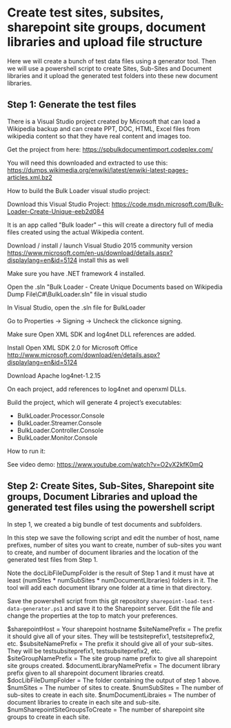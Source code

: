# Create test sites, subsites, sharepoint site groups, document libraries and upload file structure

Here we will create a bunch of test data files using a generator tool. Then we will use a powershell script to create Sites, Sub-Sites and Document libraries and it upload the generated test folders into these new document libraries. 

## Step 1: Generate the test files

There is a Visual Studio project created by Microsoft that can load a Wikipedia backup and can create PPT, DOC, HTML, Excel files from wikipedia content so that they have real content and images too.

Get the project from here: https://spbulkdocumentimport.codeplex.com/

You will need this downloaded and extracted to use this: https://dumps.wikimedia.org/enwiki/latest/enwiki-latest-pages-articles.xml.bz2

How to build the Bulk Loader visual studio project:

Download this Visual Studio Project:
https://code.msdn.microsoft.com/Bulk-Loader-Create-Unique-eeb2d084

It is an app called "Bulk loader" – this will create a directory full of media files created using the actual Wikipedia content.

Download / install / launch Visual Studio 2015 community version
https://www.microsoft.com/en-us/download/details.aspx?displaylang=en&id=5124 install this as well

Make sure you have .NET framework 4 installed.

Open the .sln "Bulk Loader - Create Unique Documents based on Wikipedia Dump File\C#\BulkLoader.sln" file in visual studio

In Visual Studio, open the .sln file for BulkLoader

Go to Properties → Signing → Uncheck the clickonce signing.

Make sure Open XML SDK and log4net DLL references are added.

Install Open XML SDK 2.0 for Microsoft Office
http://www.microsoft.com/download/en/details.aspx?displaylang=en&id=5124

Download Apache log4net-1.2.15

On each project, add references to log4net and openxml DLLs.

Build the project, which will generate 4 project’s executables:

 * BulkLoader.Processor.Console
 * BulkLoader.Streamer.Console
 * BulkLoader.Controller.Console
 * BulkLoader.Monitor.Console

How to run it: 

See video demo: https://www.youtube.com/watch?v=O2vX2kfK0mQ

## Step 2: Create Sites, Sub-Sites, Sharepoint site groups, Document Libraries and upload the generated test files using the powershell script

In step 1, we created a big bundle of test documents and subfolders. 

In this step we save the following script and edit the number of host, name prefixes, number of sites you want to create, number of sub-sites you want to create, and number of document libraries and the location of the generated test files from Step 1.

Note the docLibFileDumpFolder is the result of Step 1 and it must have at least (numSites * numSubSites * numDocumentLIbraries) folders in it. The tool will add each document library one folder at a time in that directory. 

Save the powershell script from this git repository `sharepoint-load-test-data-generator.ps1` and save it to the Sharepoint server. Edit the file and change the properties at the top to match your preferences. 

$sharepointHost = Your sharepoint hostname
$siteNamePrefix = The prefix it should give all of your sites. They will be testsiteprefix1, testsiteprefix2, etc.
$subsiteNamePrefix = The prefix it should give all of your sub-sites. They will be testsubsiteprefix1, testsubsiteprefix2, etc.
$siteGroupNamePrefix = The site group name prefix to give all sharepoint site groups created.
$documentLibraryNamePrefix = The document library prefix given to all sharepoint document libraries creatd.
$docLibFileDumpFolder = The folder containing the output of step 1 above.
$numSites = The number of sites to create.
$numSubSites = The number of sub-sites to create in each site.
$numDocumentLibraies = The number of document libraries to create in each site and sub-site.
$numSharepointSiteGroupsToCreate = The number of sharepoint site groups to create in each site. 
